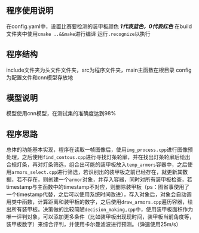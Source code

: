 ## 程序使用说明
在config.yaml中，设置比赛要检测的装甲板颜色
***1代表蓝色，0代表红色***
在build文件夹中使用`cmake ..&&make`进行编译
运行`.recognize`以执行
## 程序结构
include文件夹为头文件文件夹，src为程序文件夹，main主函数在根目录
config为配置文件和cnn模型存放地
## 模型说明
模型使用cnn模型，在测试集的准确度达到98%
## 程序思路
总体的功能基本实现，程序在读取一帧图像后，使用`img_process.cpp`进行图像预处理，之后使用`find_contous.cpp`进行寻找灯条轮廓，并在找出灯条轮廓后绘出合规灯条，再对灯条筛选，组合出可能的装甲板放入`temp_armors`容器中，之后使用`armors_select.cpp`进行筛选，若识别出的装甲板之前已经存在，就更新其数据，若不存在，则创建一个`armor`对象，并存入容器，同时对所有装甲板检查，若timestamp与主函数中的timestamp不对应，则删除装甲板（ps：图省事使用了一个timestamp代替，之后可以使用系统时间改进），存入对象后，对象会自动调用类中函数，计算距离和装甲板的数字，之后使用`draw_armors.cpp`遍历容器，绘出所有装甲板。决策做的比较简陋`decision_making,cpp`中，使用装甲板面积作为唯一评判对象，可以添加更多条件（比如装甲板出现现时间，装甲板当前角度等，装甲板数字）来综合评判，并使用卡尔曼滤波进行预测。（弹速使用25m/s）